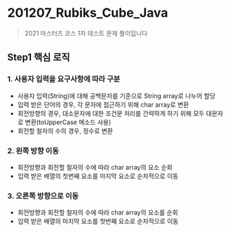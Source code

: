 # 201207_Rubiks_Cube_Java
> 2021 마스터즈 코스 1차 테스트 문제 풀이입니다

## Step1 핵심 로직
### 1. 사용자 입력을 요구사항에 따라 구분
* 사용자 입력(String)에 대해 공백문자를 기준으로 String array로 나누어 할당
* 입력 받은 단어의 경우, 각 문자에 접근하기 위해 char array로 변환
* 회전방향의 경우, 대소문자에 대한 조건문 처리를 간략하게 하기 위해 모두 대문자로 변환(toUpperCase 메소드 사용)
* 회전할 철자의 수의 경우, 정수로 변환
### 2. 왼쪽 방향 이동
* 회전방향과 회전할 철자의 수에 따라 char array의 요소 순회
* 입력 받은 배열의 첫번째 요소를 마지막 요소로 순차적으로 이동
### 3. 오른쪽 방향으로 이동
* 회전방향과 회전할 철자의 수에 따라 char array의 요소를 순회
* 입력 받은 배열의 마지막 요소를 첫번째 요소로 순차적으로 이동
